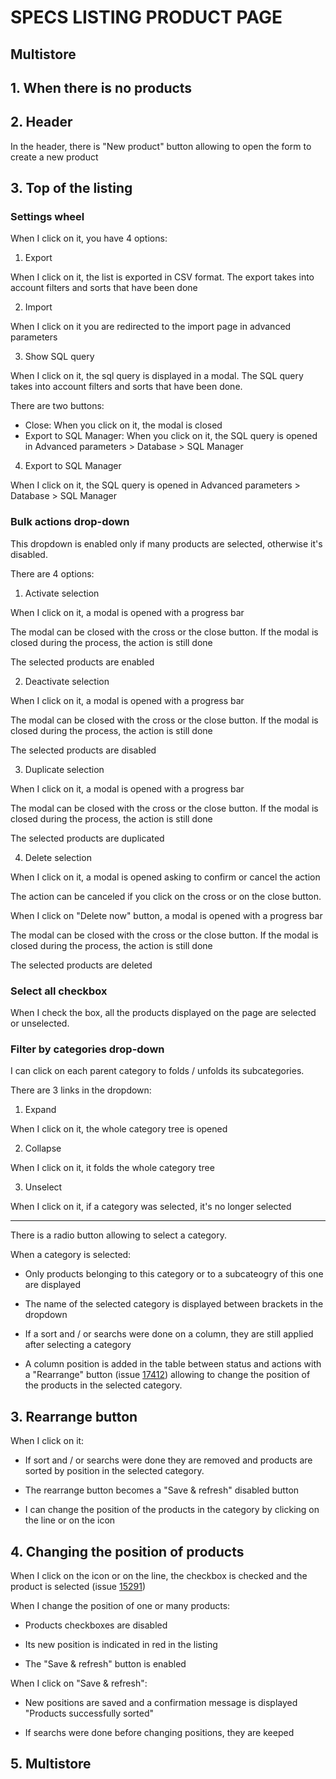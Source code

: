 # SPECS LISTING PRODUCT PAGE


## Multistore

## 1.    When there is no products



## 2.    Header

In the header, there is "New product" button allowing to open the form to create a new product

## 3.    Top of the listing

### Settings wheel
When I click on it, you have 4 options:
1) Export

When I click on it, the list is exported in CSV format.
The export takes into account filters and sorts that have been done

2) Import

When I click on it you are redirected to the import page in advanced parameters

3) Show SQL query

When I click on it, the sql query is displayed in a modal. The SQL query takes into account filters and sorts that have been done.

There are two buttons:
- Close: When you click on it, the modal is closed
- Export to SQL Manager: When you click on it, the SQL query is opened in Advanced parameters > Database > SQL Manager

4) Export to SQL Manager

When I click on it, the SQL query is opened in Advanced parameters > Database > SQL Manager

### Bulk actions drop-down

This dropdown is enabled only if many products are selected, otherwise it's disabled.

There are 4 options:

1) Activate selection

When I click on it, a modal is opened with a progress bar

The modal can be closed with the cross or the close button. If the modal is closed during the process, the action is still done

The selected products are enabled

2) Deactivate selection

When I click on it, a modal is opened with a progress bar

The modal can be closed with the cross or the close button. If the modal is closed during the process, the action is still done

The selected products are disabled

3) Duplicate selection

When I click on it, a modal is opened with a progress bar

The modal can be closed with the cross or the close button. If the modal is closed during the process, the action is still done

The selected products are duplicated

4) Delete selection

When I click on it, a modal is opened asking to confirm or cancel the action

The action can be canceled if you click on the cross or on the close button. 

When I click on "Delete now" button, a modal is opened with a progress bar

The modal can be closed with the cross or the close button. If the modal is closed during the process, the action is still done

The selected products are deleted


### Select all checkbox

When I check the box, all the products displayed on the page are selected or unselected.


### Filter by categories drop-down

I can click on each parent category to folds / unfolds its subcategories.

There are 3 links in the dropdown:
1) Expand

When I click on it, the whole category tree is opened

2) Collapse

When I click on it, it folds the whole category tree

3) Unselect

When I click on it, if a category was selected, it's no longer selected

-----

There is a radio button allowing to select a category. 

When a category is selected:
- Only products belonging to this category or to a subcateogry of this one are displayed 

- The name of the selected category is displayed between brackets in the dropdown

- If a sort and / or searchs were done on a column, they are still applied after selecting a category

- A column position is added in the table between status and actions with a "Rearrange" button (issue <a href="https://github.com/PrestaShop/PrestaShop/issues/17412">17412</a>) allowing to change the position of the products in the selected category.


## 3. Rearrange button

When I click on it:

- If sort and / or searchs were done they are removed and products are sorted by position in the selected category.

- The rearrange button becomes a "Save & refresh" disabled button

- I can change the position of the products in the category by clicking on the line or on the icon


## 4. Changing the position of products

When I click on the icon or on the line, the checkbox is checked and the product is selected (issue <a href="https://github.com/PrestaShop/PrestaShop/issues/15291">15291</a>)

When I change the position of one or many products:

- Products checkboxes are disabled

- Its new position is indicated in red in the listing

- The "Save & refresh" button is enabled

When I click on "Save & refresh":

- New positions are saved and a confirmation message is displayed "Products successfully sorted"

- If searchs were done before changing positions, they are keeped


## 5. Multistore

